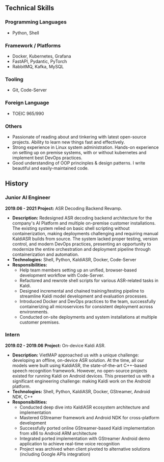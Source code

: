 
## Technical Skills
### Programming Languages
- Python, Shell

### Framework / Platforms
- Docker, Kubernetes, Grafana
- FastAPI, Pydantic, PyTorch
- RabbitMQ, Kafka, MySQL

### Tooling
- Git, Code-Server

### Foreign Language
- TOEIC 965/990


### Others
- Passionate of reading about and tinkering with latest open-source projects. Ability to learn new things fast and effectively.
- Strong experience in Linux system administration. Hands-on experience on setting up on premise systems, with or without kubernetes and implement best DevOps practices.
- Good understanding of OOP princinples & design patterns. I write beautiful and easily-maintained code.


## History

### Junior AI Engineer
**2019.06 - 2021**
**Project:** ASR Decoding Backend Revamp.
- **Description:** Redesigned ASR decoding backend architecture for the company's AI Platform and multiple on-premise customer installations. The existing system relied on basic shell scripting without containerization, making deployments challenging and requiring manual KaldiASR builds from source. The system lacked proper testing, version control, and modern DevOps practices, presenting an opportunity to modernize the entire orchestration and deployment pipeline through containerization and automation.
- **Technologies:** Shell, Python, KaldiASR, Docker, Code-Server
- **Responsibilities:**
    - Help team members setting up an unified, browser-based development workflow with Code-Server.
    - Refactored and rewrote shell scripts for various ASR-related tasks in Kaldi.
    - Designed incremental and chained training/testing pipeline to streamline Kaldi model development and evaluation processes.
    - Introduced Docker and DevOps practices to the team, successfully containerizing all microservices for consistent deployment across environments.
    - Conducted on-site deployments and system installations at multiple customer premises.


### Intern
**2019.02 - 2019.06**
**Project:** On-device Kaldi ASR.
- **Description:** VietMAP approached us with a unique challenge: developing an offline, on-device ASR solution. At the time, all our models were built using KaldiASR, the state-of-the-art C++-based speech recognition framework. However, no open-source projects existed for running Kaldi on Android devices. This presented us with a significant engineering challenge: making Kaldi work on the Android platform.
- **Technologies:** Shell, Python, KaldiASR, Docker, GStreamer, Android NDK, C++
- **Responsibilities:**
  - Conducted deep dive into KaldiASR ecosystem architecture and implementation
  - Mastered GStreamer framework and Android NDK for cross-platform development
  - Successfully ported online GStreamer-based Kaldi implementation from x86 to Android ARM architecture
  - Integrated ported implementation with GStreamer Android demo application to achieve real-time voice recognition
  - Project was archived when client pivoted to alternative solutions (including Google APIs integration)
